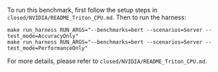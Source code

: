 To run this benchmark, first follow the setup steps in `closed/NVIDIA/README_Triton_CPU.md`. Then to run the harness:

```
make run_harness RUN_ARGS="--benchmarks=bert --scenarios=Server --test_mode=AccuracyOnly"
make run_harness RUN_ARGS="--benchmarks=bert --scenarios=Server --test_mode=PerformanceOnly"
```

For more details, please refer to `closed/NVIDIA/README_Triton_CPU.md`.